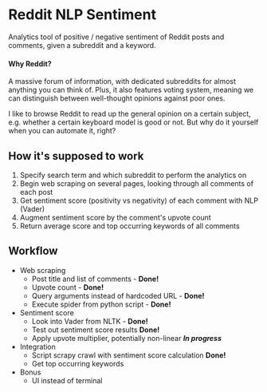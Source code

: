 # Reddit NLP Sentiment
Analytics tool of positive / negative sentiment of Reddit posts and comments, given a subreddit and a keyword.

#### Why Reddit?

A massive forum of information, with dedicated subreddits for almost anything you can think of. Plus, it also features voting system, meaning we can distinguish between well-thought opinions against poor ones.

I like to browse Reddit to read up the general opinion on a certain subject, e.g. whether a certain keyboard model is good or not. But why do it yourself when you can automate it, right?



## How it's supposed to work
1) Specify search term and which subreddit to perform the analytics on
2) Begin web scraping on several pages, looking through all comments of each post
3) Get sentiment score (positivity vs negativity) of each comment with NLP (Vader)
4) Augment sentiment score by the comment's upvote count
5) Return average score and top occurring keywords of all comments



## Workflow
* Web scraping
    * Post title and list of comments  - **Done!**
    * Upvote count - **Done!**
    * Query arguments instead of hardcoded URL - **Done!**
    * Execute spider from python script - **Done!**
* Sentiment score
    * Look into Vader from NLTK - **Done!**
    * Test out sentiment score results **Done!**
    * Apply upvote multiplier, potentially non-linear ***In progress***
* Integration
    * Script scrapy crawl with sentiment score calculation **Done!**
    * Get top occurring keywords
* Bonus
    * UI instead of terminal

